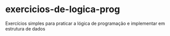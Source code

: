 # exercicios-de-logica-prog
Exercícios simples para praticar a lógica de programação e implementar em estrutura de dados 
